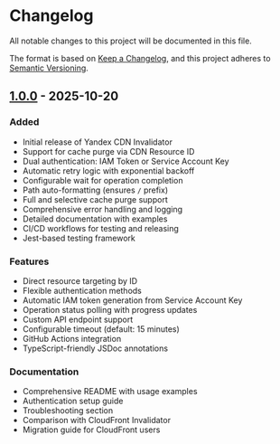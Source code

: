 # Changelog

All notable changes to this project will be documented in this file.

The format is based on [Keep a Changelog](https://keepachangelog.com/en/1.0.0/),
and this project adheres to [Semantic Versioning](https://semver.org/spec/v2.0.0.html).

## [1.0.0] - 2025-10-20

### Added

- Initial release of Yandex CDN Invalidator
- Support for cache purge via CDN Resource ID
- Dual authentication: IAM Token or Service Account Key
- Automatic retry logic with exponential backoff
- Configurable wait for operation completion
- Path auto-formatting (ensures `/` prefix)
- Full and selective cache purge support
- Comprehensive error handling and logging
- Detailed documentation with examples
- CI/CD workflows for testing and releasing
- Jest-based testing framework

### Features

- Direct resource targeting by ID
- Flexible authentication methods
- Automatic IAM token generation from Service Account Key
- Operation status polling with progress updates
- Custom API endpoint support
- Configurable timeout (default: 15 minutes)
- GitHub Actions integration
- TypeScript-friendly JSDoc annotations

### Documentation

- Comprehensive README with usage examples
- Authentication setup guide
- Troubleshooting section
- Comparison with CloudFront Invalidator
- Migration guide for CloudFront users

[1.0.0]: https://github.com/foxdalas/yandex-cdn-invalidator/releases/tag/v1.0.0

